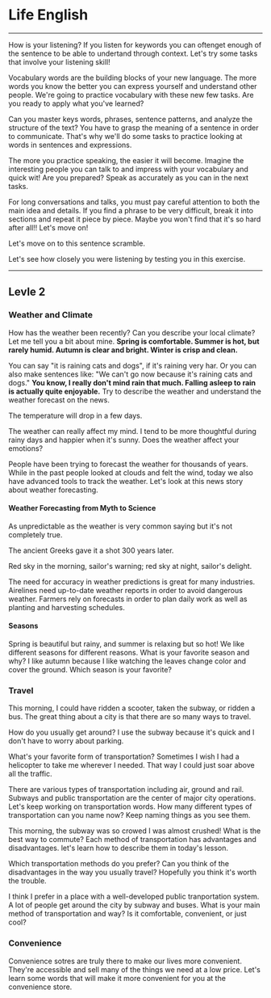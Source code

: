 


# Life English

---

How is your listening? If you listen for keywords you can oftenget enough of the sentence to be able to undertand through context. Let's try some tasks that involve your listening skill!

Vocabulary words are the building blocks of your new language. The more words you know the better you can express yourself and understand other people. We're going to practice vocabulary with these new few tasks. Are you ready to apply what you've learned?


Can you master keys words, phrases, sentence patterns, and analyze the structure of the text? You have to grasp the meaning of a sentence in order to communicate. That's why we'll do some tasks to practice looking at words in sentences and expressions.

The more you practice speaking, the easier it will become. Imagine the interesting people you can talk to and impress with your vocabulary and quick wit! Are you prepared? Speak as accurately as you can in the next tasks.

For long conversations and talks, you must pay careful attention to both the main idea and details. If you find a phrase to be very difficult, break it into sections and repeat it piece by piece. Maybe you won't find that it's so hard after all!! Let's move on!

Let's move on to this sentence scramble.


Let's see how closely you were listening by testing you in this exercise.

---

## Levle 2

### Weather and Climate

How has the weather been recently? Can you describe your local climate? Let me tell you a bit about mine. **Spring is comfortable. Summer is hot, but rarely humid. Autumn is clear and bright. Winter is crisp and clean.**

 
 You can say "it is raining cats and dogs", if it's raining very har. Or you can also make sentences like: "We can't go now because it's raining cats and dogs." **You know, I really don't mind rain that much. Falling asleep to rain is actually quite enjoyable.** Try to describe the weather and understand the weather forecast on the news.
 

The temperature will drop in a few days.

The weather can really affect my mind. I tend to be more thoughtful during rainy days and happier when it's sunny. Does the weather affect your emotions?

People have been trying to forecast the weather for thousands of years. While in the past people looked at clouds and felt the wind, today we also have advanced tools to track the weather. Let's look at this news story about weather forecasting.


#### Weather Forecasting from Myth to Science
As unpredictable as the weather is very common saying but it's not completely true.

The ancient Greeks gave it a shot 300 years later.

Red sky in the morning, sailor's warning; red sky at night, sailor's delight.

The need for accuracy in weather predictions is great for many industries. Airelines need up-to-date weather reports in order to avoid dangerous weather. Farmers rely on forecasts in order to plan daily work as well as planting and harvesting schedules.


#### Seasons

Spring is beautiful but rainy, and summer is relaxing but so hot! We like different seasons for different reasons. What is your favorite season and why? I like autumn because I like watching the leaves change color and cover the ground. Which season is your favorite?



### Travel

This morning, I could have ridden a scooter, taken the subway, or ridden a bus. The great thing about a city is that there are so many ways to travel.


How do you usually get around? I use the subway because it's quick and I don't have to worry about parking.


What's your favorite form of transportation? Sometimes I wish I had a helicopter to take me wherever I needed. That way I could just soar above all the traffic. 


There are various types of transportation including air, ground and rail. Subways and public transportation are the center of major city operations. Let's keep working on transportation words. How many different types of transportation can you name now? Keep naming things as you see them.


This morning, the subway was so crowed I was almost crushed! What is the best way to commute? Each method of transportation has advantages and disadvantages. let's learn how to describe them in today's lesson.


Which transportation methods do you prefer? Can you think of the disadvantages in the way you usually travel? Hopefully you think it's worth the trouble. 


I think I prefer in a place with a well-developed public tranportation system. A lot of people get around the city by subway and buses. What is your main method of transportation and way? Is it comfortable, convenient, or just cool?


### Convenience

Convenience sotres are truly there to make our lives more convenient. They're accessible and sell many of the things we need at a low price. Let's learn some words that will make it more convenient for you at the convenience store.



